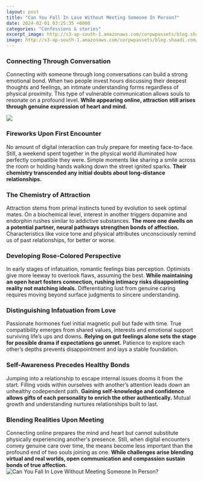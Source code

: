 ```yaml
---
layout: post
title: "Can You Fall In Love Without Meeting Someone In Person?"
date: 2024-02-01 03:25:35 +0000
categories: "Confessions & stories"
excerpt_image: http://s3-ap-south-1.amazonaws.com/corpwpassets/blog.shaadi.com/prod/uploads/2018/03/28220957/blog.jpg
image: http://s3-ap-south-1.amazonaws.com/corpwpassets/blog.shaadi.com/prod/uploads/2018/03/28220957/blog.jpg
---
```


### Connecting Through Conversation
Connecting with someone through long conversations can build a strong emotional bond. When two people invest hours discussing their deepest thoughts and feelings, an intimate understanding forms regardless of physical proximity. This type of vulnerable communication allows souls to resonate on a profound level. **While appearing online, attraction still arises through genuine expression of heart and mind.**

![](https://lh6.googleusercontent.com/proxy/KuTERlf2gRcOsbLvHkgquHavxy06zwuNvT-Cy2f8IEz-OWfgPKIivjYrieClJGUrM6N27qhJ4J1OFz4o4fN10PbfgW13Vgwhif1V3umYC7RxAzDq6IVFKlHZJB-de9-X=s0-d)
### Fireworks Upon First Encounter 
No amount of digital interaction can truly prepare for meeting face-to-face. Still, a weekend spent together in the physical world illuminated how perfectly compatible they were. Simple moments like sharing a smile across the room or holding hands walking down the street ignited sparks. **Their chemistry transcended any initial doubts about long-distance relationships.**
### The Chemistry of Attraction 
Attraction stems from primal instincts tuned by evolution to seek optimal mates. On a biochemical level, interest in another triggers dopamine and endorphin rushes similar to addictive substances. **The more one dwells on a potential partner, neural pathways strengthen bonds of affection.** Characteristics like voice tone and physical attributes unconsciously remind us of past relationships, for better or worse. 
### Developing Rose-Colored Perspective  
In early stages of infatuation, romantic feelings bias perception. Optimists give more leeway to overlook flaws, assuming the best. **While maintaining an open heart fosters connection, rushing intimacy risks disappointing reality not matching ideals.** Differentiating lust from genuine caring requires moving beyond surface judgments to sincere understanding.
### Distinguishing Infatuation from Love
Passionate hormones fuel initial magnetic pull but fade with time. True compatibility emerges from shared values, interests and emotional support surviving life’s ups and downs. **Relying on gut feelings alone sets the stage for possible drama if expectations go unmet.** Patience to explore each other’s depths prevents disappointment and lays a stable foundation.
### Self-Awareness Precedes Healthy Bonds  
Jumping into a relationship to escape internal issues dooms it from the start. Filling voids within ourselves with another’s attention leads down an unhealthy codependent path. **Gaining self-knowledge and confidence allows gifts of each personality to enrich the other authentically.** Mutual growth and understanding nurtures relationships built to last.
### Blending Realities Upon Meeting
Connecting online prepares the mind and heart but cannot substitute physically experiencing another's presence. Still, when digital encounters convey genuine care over time, the means become less important than the profound end of two souls joining as one. **While challenges arise blending virtual and real worlds, open communication and compassion sustain bonds of true affection.**
![Can You Fall In Love Without Meeting Someone In Person?](http://s3-ap-south-1.amazonaws.com/corpwpassets/blog.shaadi.com/prod/uploads/2018/03/28220957/blog.jpg)